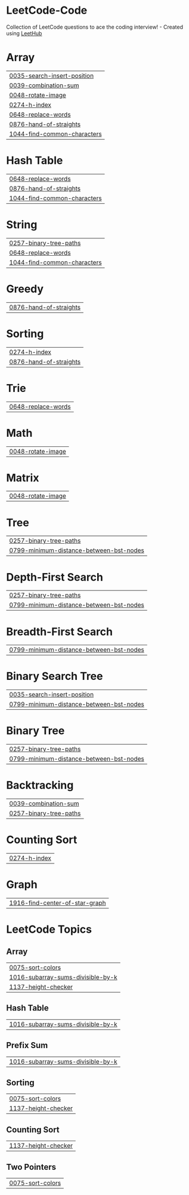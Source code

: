 # LeetCode-Code
Collection of LeetCode questions to ace the coding interview! - Created using [LeetHub](https://github.com/QasimWani/LeetHub)


# Array
|  |
| ------- |
| [0035-search-insert-position](https://github.com/yashpatels/LeetCode-Code/tree/master/0035-search-insert-position) |
| [0039-combination-sum](https://github.com/yashpatels/LeetCode-Code/tree/master/0039-combination-sum) |
| [0048-rotate-image](https://github.com/yashpatels/LeetCode-Code/tree/master/0048-rotate-image) |
| [0274-h-index](https://github.com/yashpatels/LeetCode-Code/tree/master/0274-h-index) |
| [0648-replace-words](https://github.com/yashpatels/LeetCode-Code/tree/master/0648-replace-words) |
| [0876-hand-of-straights](https://github.com/yashpatels/LeetCode-Code/tree/master/0876-hand-of-straights) |
| [1044-find-common-characters](https://github.com/yashpatels/LeetCode-Code/tree/master/1044-find-common-characters) |
# Hash Table
|  |
| ------- |
| [0648-replace-words](https://github.com/yashpatels/LeetCode-Code/tree/master/0648-replace-words) |
| [0876-hand-of-straights](https://github.com/yashpatels/LeetCode-Code/tree/master/0876-hand-of-straights) |
| [1044-find-common-characters](https://github.com/yashpatels/LeetCode-Code/tree/master/1044-find-common-characters) |
# String
|  |
| ------- |
| [0257-binary-tree-paths](https://github.com/yashpatels/LeetCode-Code/tree/master/0257-binary-tree-paths) |
| [0648-replace-words](https://github.com/yashpatels/LeetCode-Code/tree/master/0648-replace-words) |
| [1044-find-common-characters](https://github.com/yashpatels/LeetCode-Code/tree/master/1044-find-common-characters) |
# Greedy
|  |
| ------- |
| [0876-hand-of-straights](https://github.com/yashpatels/LeetCode-Code/tree/master/0876-hand-of-straights) |
# Sorting
|  |
| ------- |
| [0274-h-index](https://github.com/yashpatels/LeetCode-Code/tree/master/0274-h-index) |
| [0876-hand-of-straights](https://github.com/yashpatels/LeetCode-Code/tree/master/0876-hand-of-straights) |
# Trie
|  |
| ------- |
| [0648-replace-words](https://github.com/yashpatels/LeetCode-Code/tree/master/0648-replace-words) |
# Math
|  |
| ------- |
| [0048-rotate-image](https://github.com/yashpatels/LeetCode-Code/tree/master/0048-rotate-image) |
# Matrix
|  |
| ------- |
| [0048-rotate-image](https://github.com/yashpatels/LeetCode-Code/tree/master/0048-rotate-image) |
# Tree
|  |
| ------- |
| [0257-binary-tree-paths](https://github.com/yashpatels/LeetCode-Code/tree/master/0257-binary-tree-paths) |
| [0799-minimum-distance-between-bst-nodes](https://github.com/yashpatels/LeetCode-Code/tree/master/0799-minimum-distance-between-bst-nodes) |
# Depth-First Search
|  |
| ------- |
| [0257-binary-tree-paths](https://github.com/yashpatels/LeetCode-Code/tree/master/0257-binary-tree-paths) |
| [0799-minimum-distance-between-bst-nodes](https://github.com/yashpatels/LeetCode-Code/tree/master/0799-minimum-distance-between-bst-nodes) |
# Breadth-First Search
|  |
| ------- |
| [0799-minimum-distance-between-bst-nodes](https://github.com/yashpatels/LeetCode-Code/tree/master/0799-minimum-distance-between-bst-nodes) |
# Binary Search Tree
|  |
| ------- |
| [0035-search-insert-position](https://github.com/yashpatels/LeetCode-Code/tree/master/0035-search-insert-position) |
| [0799-minimum-distance-between-bst-nodes](https://github.com/yashpatels/LeetCode-Code/tree/master/0799-minimum-distance-between-bst-nodes) |
# Binary Tree
|  |
| ------- |
| [0257-binary-tree-paths](https://github.com/yashpatels/LeetCode-Code/tree/master/0257-binary-tree-paths) |
| [0799-minimum-distance-between-bst-nodes](https://github.com/yashpatels/LeetCode-Code/tree/master/0799-minimum-distance-between-bst-nodes) |
# Backtracking
|  |
| ------- |
| [0039-combination-sum](https://github.com/yashpatels/LeetCode-Code/tree/master/0039-combination-sum) |
| [0257-binary-tree-paths](https://github.com/yashpatels/LeetCode-Code/tree/master/0257-binary-tree-paths) |
# Counting Sort
|  |
| ------- |
| [0274-h-index](https://github.com/yashpatels/LeetCode-Code/tree/master/0274-h-index) |
# Graph
|  |
| ------- |
| [1916-find-center-of-star-graph](https://github.com/yashpatels/LeetCode-Code/tree/master/1916-find-center-of-star-graph) |
<!---LeetCode Topics Start-->
# LeetCode Topics
## Array
|  |
| ------- |
| [0075-sort-colors](https://github.com/yashpatels/LeetCode-Code/tree/master/0075-sort-colors) |
| [1016-subarray-sums-divisible-by-k](https://github.com/yashpatels/LeetCode-Code/tree/master/1016-subarray-sums-divisible-by-k) |
| [1137-height-checker](https://github.com/yashpatels/LeetCode-Code/tree/master/1137-height-checker) |
## Hash Table
|  |
| ------- |
| [1016-subarray-sums-divisible-by-k](https://github.com/yashpatels/LeetCode-Code/tree/master/1016-subarray-sums-divisible-by-k) |
## Prefix Sum
|  |
| ------- |
| [1016-subarray-sums-divisible-by-k](https://github.com/yashpatels/LeetCode-Code/tree/master/1016-subarray-sums-divisible-by-k) |
## Sorting
|  |
| ------- |
| [0075-sort-colors](https://github.com/yashpatels/LeetCode-Code/tree/master/0075-sort-colors) |
| [1137-height-checker](https://github.com/yashpatels/LeetCode-Code/tree/master/1137-height-checker) |
## Counting Sort
|  |
| ------- |
| [1137-height-checker](https://github.com/yashpatels/LeetCode-Code/tree/master/1137-height-checker) |
## Two Pointers
|  |
| ------- |
| [0075-sort-colors](https://github.com/yashpatels/LeetCode-Code/tree/master/0075-sort-colors) |
<!---LeetCode Topics End-->